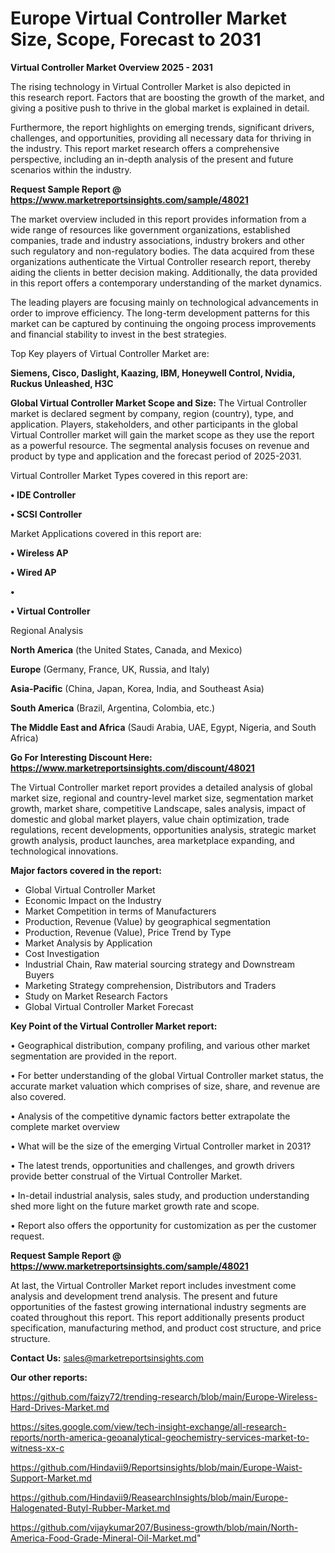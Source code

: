 # Europe Virtual Controller Market Size, Scope, Forecast to 2031

<Strong> Virtual Controller Market Overview 2025 - 2031</strong>

The rising technology in Virtual Controller Market is also depicted in this research report. Factors that are boosting the growth of the market, and giving a positive push to thrive in the global market is explained in detail.

Furthermore, the report highlights on emerging trends, significant drivers, challenges, and opportunities, providing all necessary data for thriving in the industry. This report market research offers a comprehensive perspective, including an in-depth analysis of the present and future scenarios within the industry.

<strong>Request Sample Report @ <a href=https://www.marketreportsinsights.com/sample/48021>https://www.marketreportsinsights.com/sample/48021</a></strong>

The market overview included in this report provides information from a wide range of resources like government organizations, established companies, trade and industry associations, industry brokers and other such regulatory and non-regulatory bodies. The data acquired from these organizations authenticate the Virtual Controller research report, thereby aiding the clients in better decision making. Additionally, the data provided in this report offers a contemporary understanding of the market dynamics.

The leading players are focusing mainly on technological advancements in order to improve efficiency. The long-term development patterns for this market can be captured by continuing the ongoing process improvements and financial stability to invest in the best strategies.

Top Key players of Virtual Controller Market are:

<strong>Siemens, Cisco, Daslight, Kaazing, IBM, Honeywell Control, Nvidia, Ruckus Unleashed, H3C</strong>

<strong><b>Global Virtual Controller Market Scope and Size:</b></strong>
The Virtual Controller market is declared segment by company, region (country), type, and application. Players, stakeholders, and other participants in the global Virtual Controller market will gain the market scope as they use the report as a powerful resource. The segmental analysis focuses on revenue and product by type and application and the forecast period of 2025-2031.

Virtual Controller Market Types covered in this report are:

<strong>•  IDE Controller

•  SCSI Controller</strong>

Market Applications covered in this report are:

<strong>•  Wireless AP

•  Wired AP

•  

•  Virtual Controller</strong> 

Regional Analysis

<strong>North America</strong> (the United States, Canada, and Mexico)

<strong>Europe</strong> (Germany, France, UK, Russia, and Italy)

<strong>Asia-Pacific</strong> (China, Japan, Korea, India, and Southeast Asia)

<strong>South America</strong> (Brazil, Argentina, Colombia, etc.)

<strong>The Middle East and Africa</strong> (Saudi Arabia, UAE, Egypt, Nigeria, and South Africa)

<strong>Go For Interesting Discount Here: <a href=https://www.marketreportsinsights.com/discount/48021>https://www.marketreportsinsights.com/discount/48021</a></strong>

The Virtual Controller market report provides a detailed analysis of global market size, regional and country-level market size, segmentation market growth, market share, competitive Landscape, sales analysis, impact of domestic and global market players, value chain optimization, trade regulations, recent developments, opportunities analysis, strategic market growth analysis, product launches, area marketplace expanding, and technological innovations.

<strong><b>Major factors covered in the report:</b></strong>
<ul>
  <li>Global Virtual Controller Market </li>
  <li>Economic Impact on the Industry</li>
  <li>Market Competition in terms of Manufacturers</li>
  <li>Production, Revenue (Value) by geographical segmentation</li>
  <li>Production, Revenue (Value), Price Trend by Type</li>
  <li>Market Analysis by Application</li>
  <li>Cost Investigation</li>
  <li>Industrial Chain, Raw material sourcing strategy and Downstream Buyers</li>
  <li>Marketing Strategy comprehension, Distributors and Traders</li>
  <li>Study on Market Research Factors</li>
  <li>Global Virtual Controller Market Forecast</li>
</ul>

<strong><b>Key Point of the Virtual Controller Market report:</b></strong>

• Geographical distribution, company profiling, and various other market segmentation are provided in the report.

• For better understanding of the global Virtual Controller market status, the accurate market valuation which comprises of size, share, and revenue are also covered.

• Analysis of the competitive dynamic factors better extrapolate the complete market overview

• What will be the size of the emerging Virtual Controller market in 2031?

• The latest trends, opportunities and challenges, and growth drivers provide better construal of the Virtual Controller Market.

• In-detail industrial analysis, sales study, and production understanding shed more light on the future market growth rate and scope.

• Report also offers the opportunity for customization as per the customer request.

<strong>Request Sample Report @ <a href=https://www.marketreportsinsights.com/sample/48021>https://www.marketreportsinsights.com/sample/48021</a></strong>

At last, the Virtual Controller Market report includes investment come analysis and development trend analysis. The present and future opportunities of the fastest growing international industry segments are coated throughout this report. This report additionally presents product specification, manufacturing method, and product cost structure, and price structure.

<strong>Contact Us:</strong>
sales@marketreportsinsights.com

<strong>Our other reports:</strong>

<a href=https://github.com/faizy72/trending-research/blob/main/Europe-Wireless-Hard-Drives-Market.md>https://github.com/faizy72/trending-research/blob/main/Europe-Wireless-Hard-Drives-Market.md</a>

<a href=https://sites.google.com/view/tech-insight-exchange/all-research-reports/north-america-geoanalytical-geochemistry-services-market-to-witness-xx-c>https://sites.google.com/view/tech-insight-exchange/all-research-reports/north-america-geoanalytical-geochemistry-services-market-to-witness-xx-c</a>

<a href=https://github.com/Hindavii9/Reportsinsights/blob/main/Europe-Waist-Support-Market.md>https://github.com/Hindavii9/Reportsinsights/blob/main/Europe-Waist-Support-Market.md</a>

<a href=https://github.com/Hindavii9/ReasearchInsights/blob/main/Europe-Halogenated-Butyl-Rubber-Market.md>https://github.com/Hindavii9/ReasearchInsights/blob/main/Europe-Halogenated-Butyl-Rubber-Market.md</a>

<a href=https://github.com/vijaykumar207/Business-growth/blob/main/North-America-Food-Grade-Mineral-Oil-Market.md>https://github.com/vijaykumar207/Business-growth/blob/main/North-America-Food-Grade-Mineral-Oil-Market.md</a>"
